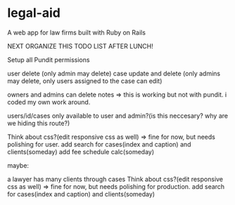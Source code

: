# legal-aid
A web app for law firms built with Ruby on Rails

NEXT ORGANIZE THIS TODO LIST AFTER LUNCH!


Setup all Pundit permissions

user delete (only admin may delete)
case update and delete (only admins may delete, only users assigned to the case can edit)

owners and admins can delete notes => this is working but not with pundit. i coded my own work around.

users/id/cases
only available to user and admin?(is this neccesary? why are we hiding this route?)

Think about css?(edit responsive css as well) => fine for now, but needs polishing for user.
add search for cases(index and caption) and clients(someday)
add fee schedule calc(someday)

maybe:
<!--   a client has many cases
  cases belong to a client -->
  a lawyer has many clients through cases
  Think about css?(edit responsive css as well) => fine for now, but needs polishing for production.
  add search for cases(index and caption) and clients(someday) <!-- this might need to be a user, where you use the roles for access to lawyers -->
